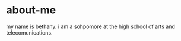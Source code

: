 # about-me
my name is bethany. 
i am a sohpomore at the high school of arts and telecomunications.     
